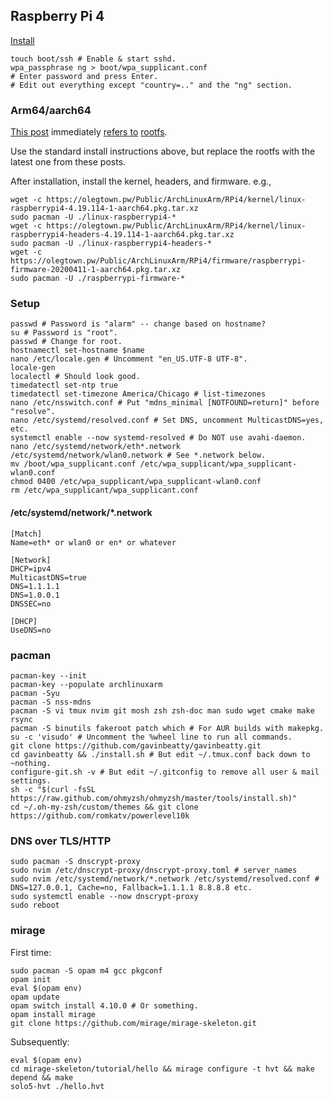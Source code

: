 ## Raspberry Pi 4

[Install](https://archlinuxarm.org/platforms/armv8/broadcom/raspberry-pi-4#installation)

    touch boot/ssh # Enable & start sshd.
    wpa_passphrase ng > boot/wpa_supplicant.conf
    # Enter password and press Enter.
    # Edit out everything except "country=.." and the "ng" section.

### Arm64/aarch64

[This post](https://archlinuxarm.org/forum/viewtopic.php?t=13948) immediately
[refers to](https://archlinuxarm.org/forum/viewtopic.php?f=8&t=13734&start=50)
[rootfs](https://olegtown.pw/Public/ArchLinuxArm/RPi4/rootfs/).

Use the standard install instructions above,
but replace the rootfs with the latest one from these posts.

After installation, install the kernel, headers, and firmware. e.g.,

    wget -c https://olegtown.pw/Public/ArchLinuxArm/RPi4/kernel/linux-raspberrypi4-4.19.114-1-aarch64.pkg.tar.xz
    sudo pacman -U ./linux-raspberrypi4-*
    wget -c https://olegtown.pw/Public/ArchLinuxArm/RPi4/kernel/linux-raspberrypi4-headers-4.19.114-1-aarch64.pkg.tar.xz
    sudo pacman -U ./linux-raspberrypi4-headers-*
    wget -c https://olegtown.pw/Public/ArchLinuxArm/RPi4/firmware/raspberrypi-firmware-20200411-1-aarch64.pkg.tar.xz
    sudo pacman -U ./raspberrypi-firmware-*

### Setup

    passwd # Password is "alarm" -- change based on hostname?
    su # Password is "root".
    passwd # Change for root.
    hostnamectl set-hostname $name
    nano /etc/locale.gen # Uncomment "en_US.UTF-8 UTF-8".
    locale-gen
    localectl # Should look good.
    timedatectl set-ntp true
    timedatectl set-timezone America/Chicago # list-timezones
    nano /etc/nsswitch.conf # Put "mdns_minimal [NOTFOUND=return]" before "resolve".
    nano /etc/systemd/resolved.conf # Set DNS, uncomment MulticastDNS=yes, etc.
    systemctl enable --now systemd-resolved # Do NOT use avahi-daemon.
    nano /etc/systemd/network/eth*.network /etc/systemd/network/wlan0.network # See *.network below.
    mv /boot/wpa_supplicant.conf /etc/wpa_supplicant/wpa_supplicant-wlan0.conf
    chmod 0400 /etc/wpa_supplicant/wpa_supplicant-wlan0.conf
    rm /etc/wpa_supplicant/wpa_supplicant.conf

#### /etc/systemd/network/\*.network

    [Match]
    Name=eth* or wlan0 or en* or whatever
    
    [Network]
    DHCP=ipv4
    MulticastDNS=true
    DNS=1.1.1.1
    DNS=1.0.0.1
    DNSSEC=no
    
    [DHCP]
    UseDNS=no

### pacman

    pacman-key --init
    pacman-key --populate archlinuxarm
    pacman -Syu
    pacman -S nss-mdns
    pacman -S vi tmux nvim git mosh zsh zsh-doc man sudo wget cmake make rsync
    pacman -S binutils fakeroot patch which # For AUR builds with makepkg.
    su -c 'visudo' # Uncomment the %wheel line to run all commands.
    git clone https://github.com/gavinbeatty/gavinbeatty.git
    cd gavinbeatty && ./install.sh # But edit ~/.tmux.conf back down to ~nothing.
    configure-git.sh -v # But edit ~/.gitconfig to remove all user & mail settings.
    sh -c "$(curl -fsSL https://raw.github.com/ohmyzsh/ohmyzsh/master/tools/install.sh)"
    cd ~/.oh-my-zsh/custom/themes && git clone https://github.com/romkatv/powerlevel10k

### DNS over TLS/HTTP

    sudo pacman -S dnscrypt-proxy
    sudo nvim /etc/dnscrypt-proxy/dnscrypt-proxy.toml # server_names
    sudo nvim /etc/systemd/network/*.network /etc/systemd/resolved.conf # DNS=127.0.0.1, Cache=no, Fallback=1.1.1.1 8.8.8.8 etc.
    sudo systemctl enable --now dnscrypt-proxy
    sudo reboot

### mirage

First time:

    sudo pacman -S opam m4 gcc pkgconf
    opam init
    eval $(opam env)
    opam update
    opam switch install 4.10.0 # Or something.
    opam install mirage
    git clone https://github.com/mirage/mirage-skeleton.git

Subsequently:

    eval $(opam env)
    cd mirage-skeleton/tutorial/hello && mirage configure -t hvt && make depend && make
    solo5-hvt ./hello.hvt

